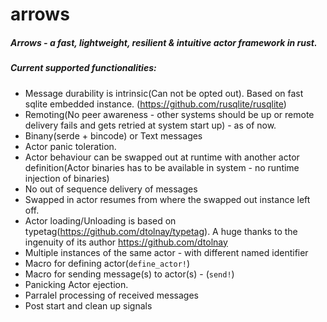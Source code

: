 # arrows
##### Arrows - a fast, lightweight, resilient & intuitive actor framework in rust. 

##### Current supported functionalities:

* Message durability is intrinsic(Can not be opted out). Based on fast sqlite embedded instance. (https://github.com/rusqlite/rusqlite)
* Remoting(No peer awareness - other systems should be up or remote delivery fails and gets retried at system start up) - as of now.
* Binany(serde + bincode) or Text messages
* Actor panic toleration.
* Actor behaviour can be swapped out at runtime with another actor definition(Actor binaries has to be available in system - no runtime injection of binaries)
* No out of sequence delivery of messages 
* Swapped in actor resumes from where the swapped out instance left off.
* Actor loading/Unloading is based on typetag(https://github.com/dtolnay/typetag). A huge thanks to the ingenuity of its author https://github.com/dtolnay
* Multiple instances of the same actor - with different named identifier
* Macro for defining actor(`define_actor!`)
* Macro for sending message(s) to actor(s) - (`send!`)
* Panicking Actor ejection.
* Parralel processing of received messages 
* Post start and clean up signals

